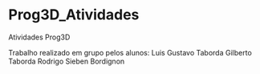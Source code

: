 # Prog3D_Atividades
Atividades Prog3D 

Trabalho realizado em grupo pelos alunos:
Luis Gustavo Taborda
Gilberto Taborda
Rodrigo Sieben Bordignon
